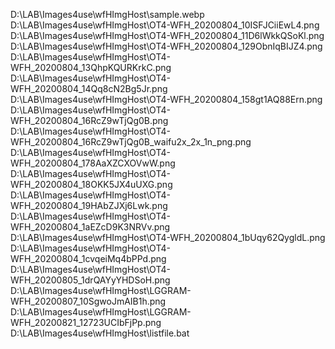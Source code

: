  D:\LAB\Images4use\wfHImgHost\sample.webp
 D:\LAB\Images4use\wfHImgHost\OT4-WFH_20200804_10ISFJCiiEwL4.png
 D:\LAB\Images4use\wfHImgHost\OT4-WFH_20200804_11D6lWkkQSoKl.png
 D:\LAB\Images4use\wfHImgHost\OT4-WFH_20200804_129ObnIqBIJZ4.png
 D:\LAB\Images4use\wfHImgHost\OT4-WFH_20200804_13QhpKQURKrkC.png
 D:\LAB\Images4use\wfHImgHost\OT4-WFH_20200804_14Qq8cN2Bg5Jr.png
 D:\LAB\Images4use\wfHImgHost\OT4-WFH_20200804_158gt1AQ88Ern.png
 D:\LAB\Images4use\wfHImgHost\OT4-WFH_20200804_16RcZ9wTjQg0B.png
 D:\LAB\Images4use\wfHImgHost\OT4-WFH_20200804_16RcZ9wTjQg0B_waifu2x_2x_1n_png.png
 D:\LAB\Images4use\wfHImgHost\OT4-WFH_20200804_178AaXZCXOVwW.png
 D:\LAB\Images4use\wfHImgHost\OT4-WFH_20200804_18OKK5JX4uUXG.png
 D:\LAB\Images4use\wfHImgHost\OT4-WFH_20200804_19HAbZJXj6Lwk.png
 D:\LAB\Images4use\wfHImgHost\OT4-WFH_20200804_1aEZcD9K3NRVv.png
 D:\LAB\Images4use\wfHImgHost\OT4-WFH_20200804_1bUqy62QygldL.png
 D:\LAB\Images4use\wfHImgHost\OT4-WFH_20200804_1cvqeiMq4bPPd.png
 D:\LAB\Images4use\wfHImgHost\OT4-WFH_20200805_1drQAYyYHDSoH.png
 D:\LAB\Images4use\wfHImgHost\LGGRAM-WFH_20200807_10SgwoJmAIB1h.png
 D:\LAB\Images4use\wfHImgHost\LGGRAM-WFH_20200821_12723UCIbFjPp.png
 D:\LAB\Images4use\wfHImgHost\listfile.bat
